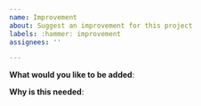 ```yaml
---
name: Improvement
about: Suggest an improvement for this project
labels: :hammer: improvement
assignees: ''

---
```


<!-- Please only use this template for submitting improvement suggestion-->

**What would you like to be added**:


**Why is this needed**:
